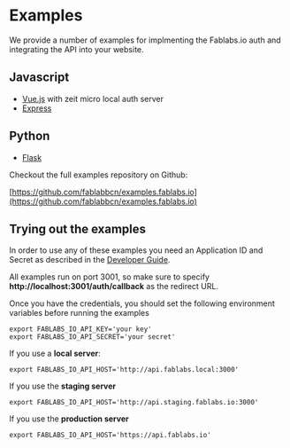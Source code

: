 # Examples

We provide a number of examples for implmenting the Fablabs.io auth and integrating the API into your website.

## Javascript

- [Vue.js](https://github.com/fablabbcn/examples.fablabs.io/vuejs/README.md) with zeit micro local auth server
- [Express](https://github.com/fablabbcn/examples.fablabs.io/express/README.md)

## Python

- [Flask](https://github.com/fablabbcn/examples.fablabs.io/flask/README.md)


Checkout the full examples repository on Github:

[https://github.com/fablabbcn/examples.fablabs.io](https://github.com/fablabbcn/examples.fablabs.io)

## Trying out the examples

In order to use any of these examples you need an Application ID and Secret as described in the [Developer Guide](./index.md).

All examples run on port 3001, so make sure to specify **http://localhost:3001/auth/callback** as the redirect URL.

Once you have the credentials, you should set the following environment variables before running the examples
```
export FABLABS_IO_API_KEY='your key'
export FABLABS_IO_API_SECRET='your secret'
```
If you use a **local server**:
```
export FABLABS_IO_API_HOST='http://api.fablabs.local:3000'
```
If you use the **staging server**
```
export FABLABS_IO_API_HOST='http://api.staging.fablabs.io:3000'
```
If you use the **production server**
```
export FABLABS_IO_API_HOST='https://api.fablabs.io'
```
